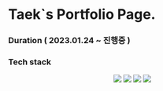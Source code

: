 # Taek`s Portfolio Page.
### Duration ( 2023.01.24 ~ 진행중 ) 

### Tech stack
<div align = center>
  <img src="https://img.shields.io/badge/javascript-F7DF1E?style=for-the-badge&logo=javascript&logoColor=black">
  <img src="https://img.shields.io/badge/react-61DAFB?style=for-the-badge&logo=react&logoColor=black">
  <img src="https://img.shields.io/badge/css-1572B6?style=for-the-badge&logo=css3&logoColor=white">
  <img src="https://img.shields.io/badge/styledcomponents-#DB7093?style=for-the-badge&logo=styledcomponents&logoColor=#DB7093">
</div>
